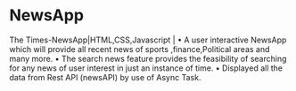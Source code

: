 # NewsApp
The Times-NewsApp|HTML,CSS,Javascript |	
•	A user interactive NewsApp which will provide all recent news of sports ,finance,Political areas and many more.
•	The search news feature provides the feasibility of searching for any news of user interest in just an instance of time.
•	Displayed all the data from Rest API (newsAPI) by use of Async Task.
